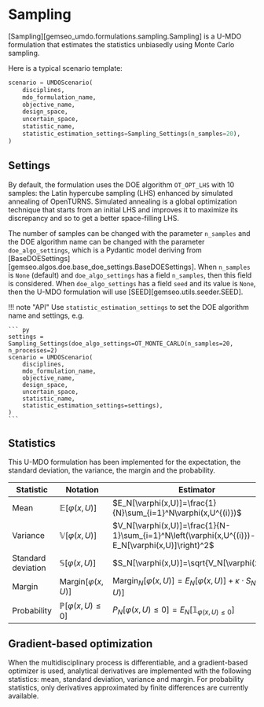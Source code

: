 <!--
 Copyright 2021 IRT Saint Exupéry, https://www.irt-saintexupery.com

 This work is licensed under the Creative Commons Attribution-ShareAlike 4.0
 International License. To view a copy of this license, visit
 http://creativecommons.org/licenses/by-sa/4.0/ or send a letter to Creative
 Commons, PO Box 1866, Mountain View, CA 94042, USA.
-->

# Sampling

[Sampling][gemseo_umdo.formulations.sampling.Sampling]
is a U-MDO formulation that estimates the statistics unbiasedly
using Monte Carlo sampling.

Here is a typical scenario template:

``` py
scenario = UMDOScenario(
    disciplines,
    mdo_formulation_name,
    objective_name,
    design_space,
    uncertain_space,
    statistic_name,
    statistic_estimation_settings=Sampling_Settings(n_samples=20),
)
```

## Settings

By default,
the formulation uses the DOE algorithm `OT_OPT_LHS` with 10 samples:
the Latin hypercube sampling (LHS)
enhanced by simulated annealing
of OpenTURNS.
Simulated annealing is a global optimization technique that
starts from an initial LHS
and improves it to maximize its discrepancy
and so to get a better space-filling LHS.

The number of samples can be changed with the parameter `n_samples`
and the DOE algorithm name can be changed with the parameter `doe_algo_settings`,
which is a Pydantic model deriving from [BaseDOESettings][gemseo.algos.doe.base_doe_settings.BaseDOESettings].
When `n_samples` is `None` (default) and `doe_algo_settings` has a field `n_samples`,
then this field is considered.
When `doe_algo_settings` has a field `seed` and its value is `None`,
then the U-MDO formulation will use [SEED][gemseo.utils.seeder.SEED].

!!! note "API"
    Use `statistic_estimation_settings`
    to set the DOE algorithm name and settings,
    e.g.

    ``` py
    settings = Sampling_Settings(doe_algo_settings=OT_MONTE_CARLO(n_samples=20, n_processes=2)
    scenario = UMDOScenario(
        disciplines,
        mdo_formulation_name,
        objective_name,
        design_space,
        uncertain_space,
        statistic_name,
        statistic_estimation_settings=settings),
    )
    ```

## Statistics

This U-MDO formulation has been implemented
for the expectation, the standard deviation, the variance, the margin and the probability.

| Statistic          | Notation                         | Estimator                                                                                                                |
|--------------------|----------------------------------|--------------------------------------------------------------------------------------------------------------------------|
| Mean               | $\mathbb{E}[\varphi(x,U)]$       | $E_N[\varphi(x,U)]=\frac{1}{N}\sum_{i=1}^N\varphi(x,U^{(i)})$                                                            |
| Variance           | $\mathbb{V}[\varphi(x,U)]$       | $V_N[\varphi(x,U)]=\frac{1}{N-1}\sum_{i=1}^N\left(\varphi(x,U^{(i)})-E_N[\varphi(x,U)]\right)^2$ |
| Standard deviation | $\mathbb{S}[\varphi(x,U)]$       | $S_N[\varphi(x,U)]=\sqrt{V_N[\varphi(x,U)]}$                                                                |
| Margin             | $\textrm{Margin}[\varphi(x,U)]$  | $\textrm{Margin}_N[\varphi(x,U)]=E_N[\varphi(x,U)]+\kappa\cdot S_N[\varphi(x,U)]$                                       |
| Probability        | $\mathbb{P}[\varphi(x,U)\leq 0]$ | $P_N[\varphi(x,U)\leq 0]=E_N[\mathbb{1}_{\varphi(x,U)\leq 0}]$                                                           |

## Gradient-based optimization

When the multidisciplinary process is differentiable,
and a gradient-based optimizer is used,
analytical derivatives are implemented with the following statistics:
mean, standard deviation, variance and margin.
For probability statistics,
only derivatives approximated by finite differences are currently available.
